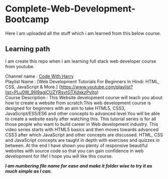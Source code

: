 # Complete-Web-Development-Bootcamp
Here I am uploaded all the stuff which i am learned from this below course.

## Learning path

I am create this repo when I am learning full stack web developer course from youtube.    

Channel name : [Code With Harry](https://www.youtube.com/channel/UCeVMnSShP_Iviwkknt83cww)  
Playlist Name : [Web Development Tutorials For Beginners In Hindi: HTML, CSS, JavaScript & More.] (https://www.youtube.com/playlist?list=PLu0W_9lII9agiCUZYRsvtGTXdxkzPyItg)   
Course Description : This Website development course will teach you about how to create a website from scratch.This web development course is designed for beginners with an aim to take HTML5, CSS3, JavaScript/ES5/ES6 and other concepts to advanced level.You will be able to create a website easily after watching this. This tutorial series is for all those people who want to build career in Web development industry. This video series starts with HTML5 basics and then moves towards advanced CSS3 after which JavaScript and other concepts are discussed. HTML, CSS and JavaScript concepts are taught in depth with exercises and quizzes in between. At the end I have shown you plenty of responsive beautiful websites with source code so that you can gain confidence in web development for life! I hope you will like this course.    

***I am numbering file name for ease and make it folder wise to try it as much simple as I can.***   
